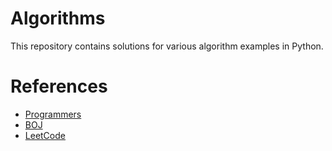 # Algorithms
This repository contains solutions for various algorithm examples in Python.

# References
- [Programmers](https://school.programmers.co.kr/)
- [BOJ](https://www.acmicpc.net/)
- [LeetCode](https://leetcode.com/)